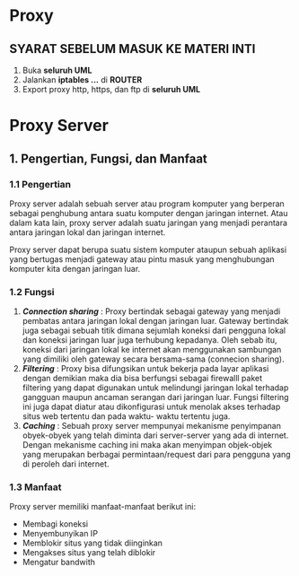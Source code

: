 # Proxy

## **SYARAT SEBELUM MASUK KE MATERI INTI**
1. Buka **seluruh UML**
2. Jalankan **iptables ...** di **ROUTER**
3. Export proxy http, https, dan ftp di **seluruh UML**

# Proxy Server
## 1. Pengertian, Fungsi, dan Manfaat
### 1.1 Pengertian
Proxy server adalah sebuah server atau program komputer yang berperan sebagai penghubung antara suatu komputer dengan jaringan internet. Atau dalam kata lain, proxy server adalah suatu jaringan yang menjadi perantara antara jaringan lokal dan jaringan internet.

Proxy server dapat berupa suatu sistem komputer ataupun sebuah aplikasi yang bertugas menjadi gateway atau pintu masuk yang menghubungan komputer kita dengan jaringan luar.

### 1.2 Fungsi
1. ***Connection sharing*** :
Proxy bertindak sebagai gateway yang menjadi pembatas antara jaringan lokal dengan jaringan luar. Gateway bertindak juga sebagai sebuah titik dimana sejumlah koneksi dari pengguna lokal dan koneksi jaringan luar juga terhubung kepadanya. Oleh sebab itu, koneksi dari jaringan lokal ke internet akan menggunakan sambungan yang dimiliki oleh gateway secara bersama-sama (connecion sharing).
2. ***Filtering*** :
Proxy bisa difungsikan untuk bekerja pada layar aplikasi dengan demikian maka dia bisa berfungsi sebagai firewalll paket filtering yang dapat digunakan untuk melindungi jaringan lokal terhadap gangguan maupun ancaman serangan dari jaringan luar. Fungsi filtering ini juga dapat diatur atau dikonfigurasi untuk menolak akses terhadap situs web tertentu dan pada waktu- waktu tertentu juga.
3. ***Caching*** :
Sebuah proxy server mempunyai mekanisme penyimpanan obyek-obyek yang telah diminta dari server-server yang ada di internet. Dengan mekanisme caching ini maka akan menyimpan objek-objek yang merupakan berbagai permintaan/request dari para pengguna yang di peroleh dari internet.

### 1.3 Manfaat
Proxy server memiliki manfaat-manfaat berikut ini:
- Membagi koneksi
- Menyembunyikan IP
- Memblokir situs yang tidak diinginkan
- Mengakses situs yang telah diblokir
- Mengatur bandwith
